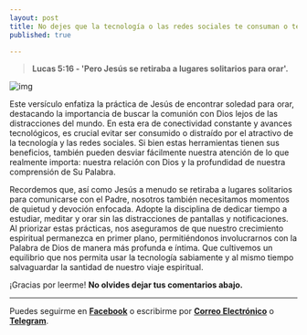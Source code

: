 ```yaml
---
layout: post
title: No dejes que la tecnología o las redes sociales te consuman o te distraigan.
published: true

---
```


> **Lucas 5:16 - 'Pero Jesús se retiraba a lugares solitarios para orar'.**

![img](https://img4.teletype.in/files/3e/a5/3ea54c01-22a7-453a-81f1-57815a4d63e3.png)

Este versículo enfatiza la práctica de Jesús de encontrar soledad para orar, destacando la importancia de buscar la comunión con Dios lejos de las distracciones del mundo. En esta era de conectividad constante y avances tecnológicos, es crucial evitar ser consumido o distraído por el atractivo de la tecnología y las redes sociales. Si bien estas herramientas tienen sus beneficios, también pueden desviar fácilmente nuestra atención de lo que realmente importa: nuestra relación con Dios y la profundidad de nuestra comprensión de Su Palabra.

Recordemos que, así como Jesús a menudo se retiraba a lugares solitarios para comunicarse con el Padre, nosotros también necesitamos momentos de quietud y devoción enfocada. Adopte la disciplina de dedicar tiempo a estudiar, meditar y orar sin las distracciones de pantallas y notificaciones. Al priorizar estas prácticas, nos aseguramos de que nuestro crecimiento espiritual permanezca en primer plano, permitiéndonos involucrarnos con la Palabra de Dios de manera más profunda e íntima. Que cultivemos un equilibrio que nos permita usar la tecnología sabiamente y al mismo tiempo salvaguardar la santidad de nuestro viaje espiritual.

¡Gracias por leerme! **No olvides dejar tus comentarios abajo.**

---

Puedes seguirme en **[Facebook](https://www.facebook.com/danoisyzori)** o escribirme por **[Correo Electrónico](mailto:josedanois@gmail.com)** o **[Telegram](https://t.me/jdanois)**.
